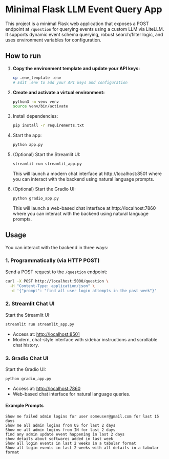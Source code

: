 # Minimal Flask LLM Event Query App

This project is a minimal Flask web application that exposes a POST endpoint at `/question` for querying events using a custom LLM via LiteLLM. It supports dynamic event schema querying, robust search/filter logic, and uses environment variables for configuration.

## How to run

1. **Copy the environment template and update your API keys:**
   ```bash
   cp .env_template .env
   # Edit .env to add your API keys and configuration
   ```
2. **Create and activate a virtual environment:**
   ```bash
   python3 -m venv venv
   source venv/bin/activate
   ```
3. Install dependencies:
   ```bash
   pip install -r requirements.txt
   ```
4. Start the app:
   ```bash
   python app.py
   ```

5. (Optional) Start the Streamlit UI:
   ```bash
   streamlit run streamlit_app.py
   ```
   This will launch a modern chat interface at http://localhost:8501 where you can interact with the backend using natural language prompts.

6. (Optional) Start the Gradio UI:
   ```bash
   python gradio_app.py
   ```
   This will launch a web-based chat interface at http://localhost:7860 where you can interact with the backend using natural language prompts.

## Usage

You can interact with the backend in three ways:

### 1. Programmatically (via HTTP POST)
Send a POST request to the `/question` endpoint:

```bash
curl -X POST http://localhost:5000/question \
  -H "Content-Type: application/json" \
  -d '{"prompt": "find all user login attempts in the past week"}'
```

### 2. Streamlit Chat UI
Start the Streamlit UI:

```bash
streamlit run streamlit_app.py
```

- Access at: [http://localhost:8501](http://localhost:8501)
- Modern, chat-style interface with sidebar instructions and scrollable chat history.

### 3. Gradio Chat UI
Start the Gradio UI:

```bash
python gradio_app.py
```

- Access at: [http://localhost:7860](http://localhost:7860)
- Web-based chat interface for natural language queries.

#### Example Prompts
```
Show me failed admin logins for user someuser@gmail.com for last 15 days
Show me all admin logins from US for last 2 days
Show me all admin logins from IN for last 2 days
find any admin update event happening in last 2 days
show details about softwares added in last week
Show all login events in last 2 weeks in a tabular format
Show all login events in last 2 weeks with all details in a tabular format
```
